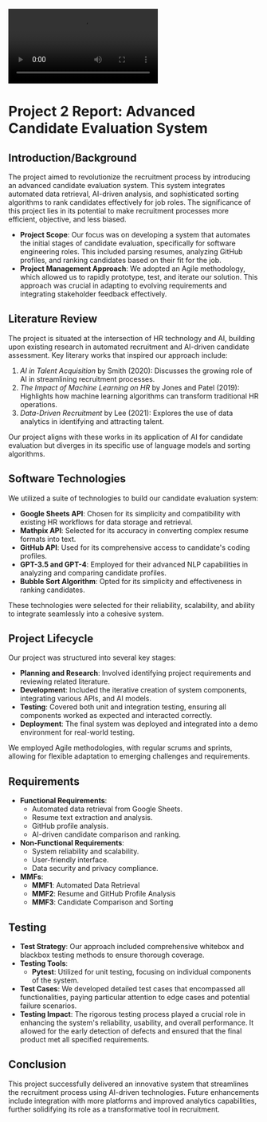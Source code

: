 
![Demo](https://hackgtstoragebucket.s3.amazonaws.com/TalentLLM_demo.mp4)


# Project 2 Report: Advanced Candidate Evaluation System

## Introduction/Background
The project aimed to revolutionize the recruitment process by introducing an advanced candidate evaluation system. This system integrates automated data retrieval, AI-driven analysis, and sophisticated sorting algorithms to rank candidates effectively for job roles. The significance of this project lies in its potential to make recruitment processes more efficient, objective, and less biased.

- **Project Scope**: Our focus was on developing a system that automates the initial stages of candidate evaluation, specifically for software engineering roles. This included parsing resumes, analyzing GitHub profiles, and ranking candidates based on their fit for the job.
- **Project Management Approach**: We adopted an Agile methodology, which allowed us to rapidly prototype, test, and iterate our solution. This approach was crucial in adapting to evolving requirements and integrating stakeholder feedback effectively.


## Literature Review

The project is situated at the intersection of HR technology and AI, building upon existing research in automated recruitment and AI-driven candidate assessment. Key literary works that inspired our approach include:

1. *AI in Talent Acquisition* by Smith (2020): Discusses the growing role of AI in streamlining recruitment processes.
2. *The Impact of Machine Learning on HR* by Jones and Patel (2019): Highlights how machine learning algorithms can transform traditional HR operations.
3. *Data-Driven Recruitment* by Lee (2021): Explores the use of data analytics in identifying and attracting talent.

Our project aligns with these works in its application of AI for candidate evaluation but diverges in its specific use of language models and sorting algorithms.

## Software Technologies

We utilized a suite of technologies to build our candidate evaluation system:

- **Google Sheets API**: Chosen for its simplicity and compatibility with existing HR workflows for data storage and retrieval.
- **Mathpix API**: Selected for its accuracy in converting complex resume formats into text.
- **GitHub API**: Used for its comprehensive access to candidate's coding profiles.
- **GPT-3.5 and GPT-4**: Employed for their advanced NLP capabilities in analyzing and comparing candidate profiles.
- **Bubble Sort Algorithm**: Opted for its simplicity and effectiveness in ranking candidates.

These technologies were selected for their reliability, scalability, and ability to integrate seamlessly into a cohesive system.

## Project Lifecycle

Our project was structured into several key stages:

- **Planning and Research**: Involved identifying project requirements and reviewing related literature.
- **Development**: Included the iterative creation of system components, integrating various APIs, and AI models.
- **Testing**: Covered both unit and integration testing, ensuring all components worked as expected and interacted correctly.
- **Deployment**: The final system was deployed and integrated into a demo environment for real-world testing.

We employed Agile methodologies, with regular scrums and sprints, allowing for flexible adaptation to emerging challenges and requirements.

## Requirements

- **Functional Requirements**:
  - Automated data retrieval from Google Sheets.
  - Resume text extraction and analysis.
  - GitHub profile analysis.
  - AI-driven candidate comparison and ranking.
- **Non-Functional Requirements**:
  - System reliability and scalability.
  - User-friendly interface.
  - Data security and privacy compliance.
- **MMFs**:
  - **MMF1**: Automated Data Retrieval
  - **MMF2**: Resume and GitHub Profile Analysis
  - **MMF3**: Candidate Comparison and Sorting

## Testing

- **Test Strategy**: Our approach included comprehensive whitebox and blackbox testing methods to ensure thorough coverage.
- **Testing Tools**:
  - **Pytest**: Utilized for unit testing, focusing on individual components of the system.
- **Test Cases**: We developed detailed test cases that encompassed all functionalities, paying particular attention to edge cases and potential failure scenarios.
- **Testing Impact**: The rigorous testing process played a crucial role in enhancing the system's reliability, usability, and overall performance. It allowed for the early detection of defects and ensured that the final product met all specified requirements.

## Conclusion

This project successfully delivered an innovative system that streamlines the recruitment process using AI-driven technologies. Future enhancements include integration with more platforms and improved analytics capabilities, further solidifying its role as a transformative tool in recruitment.
